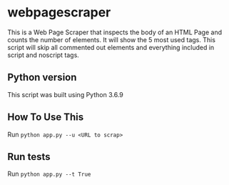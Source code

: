# webpagescraper

This is a Web Page Scraper that inspects the body of an HTML Page and counts the number of elements. It will show the 5 most used tags.
This script will skip all commented out elements and everything included in script and noscript tags.

Python version
-------------
This script was built using Python 3.6.9

How To Use This
---------------

Run `python app.py --u <URL to scrap>`

Run tests
---------------

Run `python app.py --t True`
